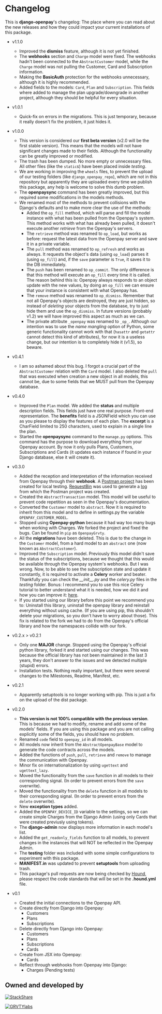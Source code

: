 Changelog
==========

This is **django-openpay**'s changelog: The place where you can read about the
new releases and how they could impact your current installations of this
package.


*   v1.1.0
    *   Improved the **dismiss** feature, although it is not yet finished.
    *   The **webhooks** section and `Charge` model were fixed. The webhooks
    hadn't been connected to the `AbstractCustomer` model, while the `Charge`
    model was not pulling the Customer, Card and Subscription information.
    *   Making the **BasicAuth** protection for the webhooks unnecessary,
    although it is highly recommended.
    *   Added fields to the models: `Card`, `Plan` and `Subscription`. This
    fields where added to manage the plan upgrade/downgrade in another
    project, although they should be helpful for every situation.


*   v1.0.1
    *   Quick-fix on errors in the migrations. This is just temporary, because
    it really doesn't fix the problem, it just hides it.


*   v1.0.0
    *   This version is considered our **first beta version** (v2.0
    will be the first stable version). This means that the models will
    not have significant changes made to their fields. Although the
    functionality can be greatly improved or modified.
    *   The trash has been dumped. No more empty or unnecessary files.
    All other files (like the `static`s) have been placed inside
    *testing*.
    *   We are working in improving the `wheels` files, to prevent the
    upload of our testing folders (like `django_openpay_repo`), which are
    not in this repository but apparently they are uploaded every time we
    publish this package, any help is welcome to solve this dumb problem.
    *   The **openpaysync** command has been greatly improved, but this
    required some modifications in the models methods.
    *   We renamed most of the methods to prevent collisions with the
    Django's defaults and to make more clear the use of the methods:
        *   Added the `op_fill` method, which will parse and fill the
        model instance with what has been pulled from the Openpay's
        system. This method works with what has already been pulled, it
        doesn't execute another *retrieve* from the Openpay's servers.
        *   The `retrieve` method was renamed to `op_load`, but works as
        before: request the latest data from the Openpay server and
        save it in a private variable.
        *   The `pull` method was renamed to `op_refresh` and works
        as always. It requests the object's data (using `op_load`) parses
        it (using `op_fill`) and, if the `save` parameter is `True`, it
        saves it to the DB immediately.
        *   The `push` has been renamed to `op_commit`. The only
        difference is that this method will execute an `op_fill` every
        time it is called. The reason behind this is: Openpay always
        responds to an object update with the new values, by doing an
        `op_fill` we can ensure that your instance is consistent with
        what Openpay has.
        *   The `remove` method was renamed to `op_dismiss`. Remember that
        not all Openpay's objects are destroyed, they are just hidden, so
        instead of *deleting* your objects from the database, try to
        just hide them and use the `op_dismiss`. In future versions
        (probably v1.2) we will have improved this aspect as much as we
        can.
        *   The private attribute `_openpay` was renamed to `_op_`.
        Although our intention was to use the *name mangling* option of
        Python, some generic functionality cannot work with that
        (`hasattr` and `getattr` cannot detect this kind of attributes),
        for now it is a useless change, but our intention is to completely
        hide it (v1.5), so beware.


*   v0.4.1
    *   I am so ashamed about this bug. I forgot a crucial part of the
    `AbstractCustomer` relation with the `Card` model. I also deleted the
    `pull` that was executed when creation a new object in all models, this
    cannot be, due to some fields that we MUST pull from the Openpay database.


*   v0.4.0
    *   Improved the `Plan` model. We added the **status** and multiple
    description fields. This fields just have one real purpose. Front-end
    representation. The **benefits** field is a JSONField which you can use
    as you please to display the features of each plan. The **excerpt** is a
    CharField limited to 250 characters, used to explain in a single line the
    plan.
    *   Started the **openpaysync** command to the `manage.py` options. This
    command has the purpose to download everything from your Openpay account.
    By now it only pulls Plans, Customers, Subscriptions and Cards (it
    updates each instance if found in your Django database, else it will create
    it).


*   v0.3.0
    *   Added the reception and interpretation of the information received from
    Openpay through their **webhook**. A [Postman project][postman-pkg] has
    been created for local testing. [RequestBin][requestbin-page] was used to
    generate a [log][webhook-log] from which the Postman project was created.
    *   Created the `AbstractTransaction` model. This model will be useful to
    prevent code repetition as seen in the Openpay's documentation.
    *   Converted the `Customer` model to `abstract`. Now it is required to
    inherit from this model and to define in settings.py the variable
    `OPENPAY_CUSTOMER_MODEL`.
    *   Stopped using **Openpay-python** because it had way too many bugs when
    working with Charges. We forked the project and fixed the bugs. Can be
    found in `pip` as `OpenpayGrvty`.
    *   All the **migrations** have been deleted. This is due to the change
    in the `Customer` model, from a hard model to an `abstract` one (now known
    as `AbstractCustomer`).
    *   Improved the `Subscription` model. Previously this model didn't save
    the status of the subscriptions, because we thought that this would be
    available through the Openpay system's webhooks. But I was wrong. Now, to
    be able to see the subscription state and update it constantly, it is
    required to activate a **Celery** worker and beater. Thankfully you can
    check the *\_\_init\_\_.py* and the *celery.py* files in the *testing*
    folder. Bonus: I recommend you to use this nice Celery tutorial to
    better understand what it is needed, how we did it and how you can
    improve it: [here][celery-tutorial].
    *   If you started using our library before this point we recommend you to:
    Uninstall this library, uninstall the openpay library and reinstall
    everything without using cache. (If you are using pip, this shouldn't
    delete your migrations, so you don't have to worry about those). This fix
    is related to the fork we had to do from the Openpay's official library and
    how the namespaces collide with our fork.


*   v0.2.x > v0.2.1
    *   Only one **MAJOR** change. Stopped using the Openpay's official python
    library, forked it and started using our changes. This was because the
    official library has not been maintained in the last 3 years, they don't
    answer to the issues and we detected multiple (stupid) errors.
    *   Installation tests. Nothing really important, but there were several
    changes to the Milestones, Readme, Manifest, etc.


*   v0.2.1
    *   Apparently setuptools is no longer working with pip. This is just a
    fix on the upload of the dist package.


*   v0.2.0
    *   **This version is not 100% compatible with the previous version**. This
    is because we had to modify, rename and add some of the models' fields.
    If you are using this package and you are not calling explicitly some of
    the fields, you should have no problem.
    *   Renamed `code` field to `openpay_id` in all models.
    *   All models now inherit from the `AbstractOpenpayBase` model to generate
    the code contracts across the models.
    *   Added the functions of `push`, `pull`, `retrieve` and `remove` to
    manage the communication with Openpay.
    *   Minor fix on internationalization by using `ugettext` and
    `ugettext_lazy`.
    *   Moved the functionality from the `save` function in all models to their
    corresponding signal. (In order to prevent errors from the `save`
    overwrite).
    *   Moved the functionality from the `delete` function in all models to
    their corresponding signal. (In order to prevent errors from the `delete`
    overwrite).
    *   New **exception types** added.
    *   Added the `OPENPAY_DEVICE_ID` variable to the settings, so we can
    create simple Charges from the Django Admin (using only Cards that were
    created previusly using tokens).
    *   The **django-admin** now displays more information in each model's
    list.
    *   Added the `get_readonly_fields` function to all models, to prevent
    changes in the instances that will NOT be reflected in the Openpay Admin.
    *   The **testing** folder was included with some simple configurations to
    experiment with this package.
    *   **MANIFEST.in** was updated to prevent **setuptools** from uploading
    trash.
    *   This package's pull requests are now being checked by
    [Hound][houndci-page], please respect the code standards that will be set
    in the **.hound.yml** file.


*   v0.1
    *   Created the initial connections to the Openpay API.
    *   Create directly from Django into Openpay:
        *   Customers
        *   Plans
        *   Subscriptions
    *   Delete directly from Django into Openpay:
        *   Customers
        *   Plans
        *   Subscriptions
        *   Cards
    *   Create from JSX into Openpay:
        *   Cards
    *   Reflect through webhooks from Openpay into Django:
        *   Charges (Pending tests)




Owned and developed by
--------

[![StackShare][stack-shield]][stack-tech]


[![GRVTYlabs][logo]](www.grvtylabs.com)

[logo]: https://github.com/grvty-labs/django-openpay/blob/master/logo.png?raw=true "GRVTYlabs"
[stack-shield]: http://img.shields.io/badge/tech-stack-0690fa.svg?style=flat
[stack-tech]: http://stackshare.io/letops/grvtylabs

[postman-pkg]: https://app.getpostman.com/run-collection/929685fa23a4a51f1a2f
[houndci-page]: https://houndci.com/
[requestbin-page]: https://requestb.in/
[webhook-log]: https://github.com/grvty-labs/django-openpay/blob/master/docs/log/webhook.md


[celery-tutorial]: https://realpython.com/blog/python/asynchronous-tasks-with-django-and-celery/
